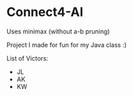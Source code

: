 # Connect4-AI


Uses minimax (without a-b pruning) 

Project I made for fun for my Java class :)


List of Victors:
- JL
- AK
- KW
